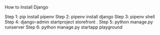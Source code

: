 How to Install Django

Step 1: pip install pipenv
Step 2: pipenv install django
Step 3: pipenv shell
Step 4: django-admin startproject storefront .
Step 5: python manage.py runserver
Step 6: python manage.py startapp playground